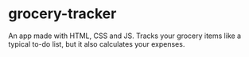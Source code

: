 # grocery-tracker
An app made with HTML, CSS and JS. Tracks your grocery items like a typical to-do list, but it also calculates your expenses.
